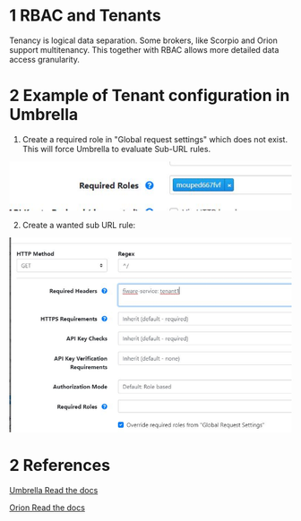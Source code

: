 # 1 RBAC and Tenants

Tenancy is logical data separation. Some brokers, like Scorpio and Orion support multitenancy. This together with RBAC allows more detailed data access granularity.

# 2 Example of Tenant configuration in Umbrella

1. Create a required role in "Global request settings" which does not exist. This will force Umbrella to evaluate Sub-URL rules.

![](/pictures/ten1.JPG)

2. Create a wanted sub URL rule:

![](/pictures/ten2.JPG)

# 2 References

[Umbrella Read the docs](https://api-umbrella.readthedocs.io/en/latest/)

[Orion Read the docs](https://fiware-orion.readthedocs.io/en/master/user/multitenancy/index.html#multi-tenancy)
